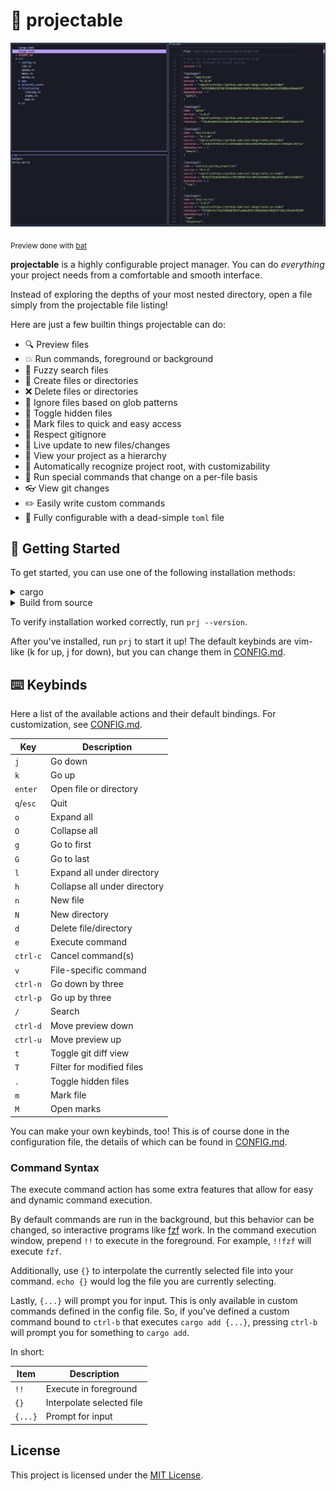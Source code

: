 # 💫 projectable

![screenshot](./extras/screenshot.png)

<p><sub>Preview done with <a href="https://github.com/sharkdp/bat">bat</a></sub></p>

**projectable** is a highly configurable project manager. You can do _everything_
your project needs from a comfortable and smooth interface.

Instead of exploring the depths of your most nested directory, open a file simply
from the projectable file listing!

Here are just a few builtin things projectable can do:

- 🔍 Preview files
- 💥 Run commands, foreground or background
- 👀 Fuzzy search files
- 📁 Create files or directories
- ❌ Delete files or directories
- 🙈 Ignore files based on glob patterns
- 🔳 Toggle hidden files
- 🎯 Mark files to quick and easy access
- 🙉 Respect gitignore
- 🔔 Live update to new files/changes
- 🌲 View your project as a hierarchy
- 🔦 Automatically recognize project root, with customizability
- 💼 Run special commands that change on a per-file basis
- 👓 View git changes
- ✏️ Easily write custom commands
- 📖 Fully configurable with a dead-simple `toml` file

## 🚀 Getting Started

To get started, you can use one of the following installation methods:

<details>
  <summary>cargo</summary>

```bash
$ cargo install projectable
```

</details>

<details>
  <summary>Build from source</summary>

Requires [Rust](https://github.com/rust-lang/rust) to be installed on your
computer.

```bash
$ git clone https://github.com/dzfrias/projectable
$ cd projectable
$ cargo build --release
$ ./target/release/prj
```

</details>

To verify installation worked correctly, run `prj --version`.

After you've installed, run `prj` to start it up! The default keybinds are
vim-like (k for up, j for down), but you can change them in
[CONFIG.md](./extras/CONFIG.md).

## ⌨️ Keybinds

Here a list of the available actions and their default bindings. For
customization, see [CONFIG.md](./extras/CONFIG.md).

| Key       | Description                  |
| --------- | ---------------------------- |
| `j`       | Go down                      |
| `k`       | Go up                        |
| `enter`   | Open file or directory       |
| `q`/`esc` | Quit                         |
| `o`       | Expand all                   |
| `O`       | Collapse all                 |
| `g`       | Go to first                  |
| `G`       | Go to last                   |
| `l`       | Expand all under directory   |
| `h`       | Collapse all under directory |
| `n`       | New file                     |
| `N`       | New directory                |
| `d`       | Delete file/directory        |
| `e`       | Execute command              |
| `ctrl-c`  | Cancel command(s)            |
| `v`       | File-specific command        |
| `ctrl-n`  | Go down by three             |
| `ctrl-p`  | Go up by three               |
| `/`       | Search                       |
| `ctrl-d`  | Move preview down            |
| `ctrl-u`  | Move preview up              |
| `t`       | Toggle git diff view         |
| `T`       | Filter for modified files    |
| `.`       | Toggle hidden files          |
| `m`       | Mark file                    |
| `M`       | Open marks                   |

You can make your own keybinds, too! This is of course done in the configuration
file, the details of which can be found in [CONFIG.md](./extras/CONFIG.md).

### Command Syntax

The execute command action has some extra features that allow for easy and
dynamic command execution.

By default commands are run in the background, but this behavior can be changed,
so interactive programs like [fzf](https://github.com/junegunn/fzf) work. In the
command execution window, prepend `!!` to execute in the foreground. For example,
`!!fzf` will execute `fzf`.

Additionally, use `{}` to interpolate the currently selected file into your
command. `echo {}` would log the file you are currently selecting.

Lastly, `{...}` will prompt you for input. This is only available in custom
commands defined in the config file. So, if you've defined a custom command
bound to `ctrl-b` that executes `cargo add {...}`, pressing `ctrl-b` will prompt
you for something to `cargo add`.

In short:

| Item    | Description               |
| ------- | ------------------------- |
| `!!`    | Execute in foreground     |
| `{}`    | Interpolate selected file |
| `{...}` | Prompt for input          |

## License

This project is licensed under the [MIT License](./LICENSE).

